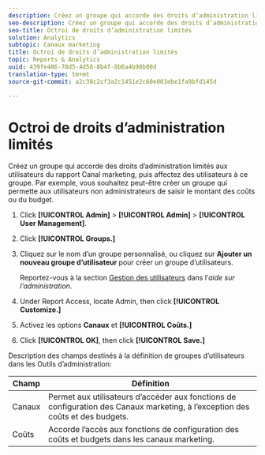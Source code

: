 ```yaml
---
description: Créez un groupe qui accorde des droits d’administration limités aux utilisateurs du rapport Canal marketing, puis affectez des utilisateurs à ce groupe. Par exemple, vous souhaitez peut-être créer un groupe qui permette aux utilisateurs non administrateurs de saisir le montant des coûts ou du budget.
seo-description: Créez un groupe qui accorde des droits d’administration limités aux utilisateurs du rapport Canal marketing, puis affectez des utilisateurs à ce groupe. Par exemple, vous souhaitez peut-être créer un groupe qui permette aux utilisateurs non administrateurs de saisir le montant des coûts ou du budget.
seo-title: Octroi de droits d’administration limités
solution: Analytics
subtopic: Canaux marketing
title: Octroi de droits d’administration limités
topic: Reports & Analytics
uuid: 439fe486-78d5-4d58-8b4f-8b6a4b98b00d
translation-type: tm+mt
source-git-commit: a2c38c2cf3a2c1451e2c60e003ebe1fa9bfd145d

---
```



# Octroi de droits d’administration limités

Créez un groupe qui accorde des droits d’administration limités aux utilisateurs du rapport Canal marketing, puis affectez des utilisateurs à ce groupe. Par exemple, vous souhaitez peut-être créer un groupe qui permette aux utilisateurs non administrateurs de saisir le montant des coûts ou du budget.

1. Click **[!UICONTROL Admin]** &gt; **[!UICONTROL Admin]** &gt; **[!UICONTROL User Management]**.
1. Click **[!UICONTROL Groups.]**
1. Cliquez sur le nom d’un groupe personnalisé, ou cliquez sur **Ajouter un nouveau groupe d’utilisateur** pour créer un groupe d’utilisateurs.

   Reportez-vous à la section [Gestion des utilisateurs](https://marketing.adobe.com/resources/help/en_US/reference/user_management.html) dans l’*aide sur l’administration*.

1. Under Report Access, locate Admin, then click **[!UICONTROL Customize.]**
1. Activez les options **Canaux** et **[!UICONTROL Coûts.]**
1. Click **[!UICONTROL OK]**, then click **[!UICONTROL Save.]**

Description des champs destinés à la définition de groupes d’utilisateurs dans les Outils d’administration:

| Champ | Définition |
|--- |--- |
| Canaux | Permet aux utilisateurs d’accéder aux fonctions de configuration des Canaux marketing, à l’exception des coûts et des budgets. |
| Coûts | Accorde l’accès aux fonctions de configuration des coûts et budgets dans les canaux marketing. |
